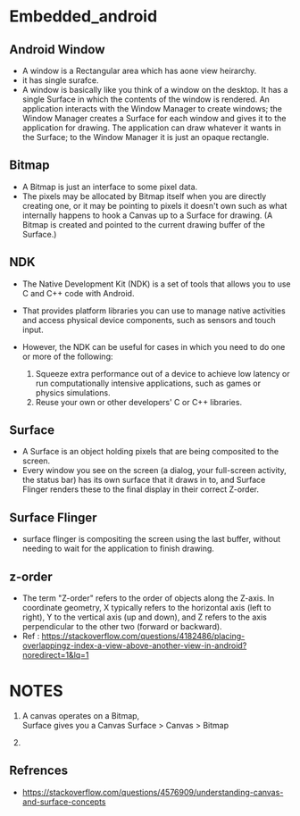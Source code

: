# Embedded_android

## Android Window
  * A window is a Rectangular area which has aone view heirarchy.
  * it has single surafce.
  * A window is basically like you think of a window on the desktop. It has a single Surface in which the contents of the window is rendered. 
    An application interacts with the Window Manager to create windows; the Window Manager creates a Surface for each window and gives it to the 
    application for drawing. The application can draw whatever it wants in the Surface; to the Window Manager it is just an opaque rectangle.
 
 
 ## Bitmap
 * A Bitmap is just an interface to some pixel data. 
 * The pixels may be allocated by Bitmap itself when you are directly creating one, or it may be pointing to pixels      it doesn't own such as what internally    happens to hook a Canvas up to a Surface for drawing. (A Bitmap is          created and pointed to the current drawing buffer of the Surface.)
 

## NDK
 * The Native Development Kit (NDK) is a set of tools that allows you to use C and C++ code with Android.
 * That provides platform libraries you can use to manage native activities and access physical device components,      such as sensors and touch input. 
 
 * However, the NDK can be useful for cases in which you need to do one or more of the following:
    1. Squeeze extra performance out of a device to achieve low latency or run computationally intensive                    applications, such as games or physics simulations.
    2. Reuse your own or other developers' C or C++ libraries.


## Surface
  * A Surface is an object holding pixels that are being composited to the screen.
  * Every window you see on the screen (a dialog, your full-screen activity, the status bar) has its own surface that it draws in to, 
    and Surface Flinger renders these to the final display in their correct Z-order. 
    
    
    
## Surface Flinger
 * surface flinger is compositing the screen using the last buffer, without needing to wait for the application to finish drawing.


## z-order
 * The term "Z-order" refers to the order of objects along the Z-axis. In coordinate geometry, X typically refers to the horizontal axis (left to right), Y    to the vertical axis (up and down), and Z refers to the axis perpendicular to the other two (forward or backward).
 * Ref : https://stackoverflow.com/questions/4182486/placing-overlappingz-index-a-view-above-another-view-in-android?noredirect=1&lq=1


# NOTES
1. A canvas operates on a Bitmap,  
   Surface gives you a Canvas
   Surface > Canvas > Bitmap

2. 

## Refrences
 * https://stackoverflow.com/questions/4576909/understanding-canvas-and-surface-concepts
 
